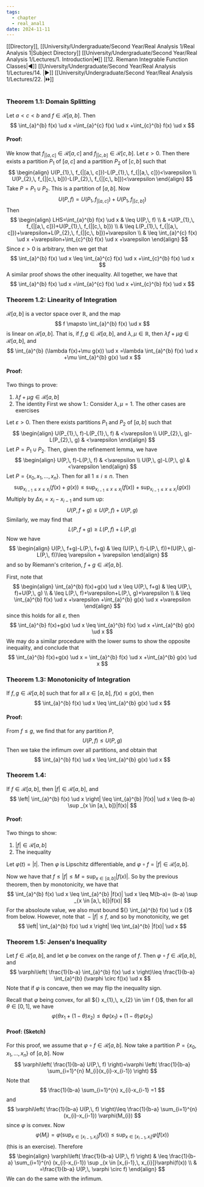 ```yaml
---
tags:
  - chapter
  - real_anal1
date: 2024-11-11
---
```

[[Directory]], [[University/Undergraduate/Second Year/Real Analysis 1/Real Analysis 1|Subject Directory]]
[[University/Undergraduate/Second Year/Real Analysis 1/Lectures/1. Introduction|🞀🞀]] [[12. Riemann Integrable Function Classes|◀]] [[University/Undergraduate/Second Year/Real Analysis 1/Lectures/14. |▶]] [[University/Undergraduate/Second Year/Real Analysis 1/Lectures/22. |🞂🞂]]
# 
## 
### Theorem 1.1: Domain Splitting
Let ${} a<c<b {}$ and ${} f \in \mathcal{R}[a,\, b] {}$. Then
$$
\int_{a}^{b} f(x) \ud x =\int_{a}^{c} f(x) \ud x +\int_{c}^{b} f(x) \ud x 
$$
#### Proof:
We know that ${} f_{|[a,\, c]} \in \mathcal{R}[a,\, c] {}$ and ${} f_{|[c,\, b]} \in \mathcal{R}[c,\, b] {}$. Let $\varepsilon>0 {}$. Then there exists a partition $P_{1}$ of ${} [a,\, c] {}$ and a partition $P_{2}$ of ${} [c,\, b] {}$ such that
$$
\begin{align}
 U(P_{1},\, f_{|[a,\, c]})-L(P_{1},\, f_{|[a,\, c]})<\varepsilon \\
U(P_{2},\, f_{|[c,\, b]})-L(P_{2},\, f_{|[c,\, b]})<\varepsilon
\end{align}
$$
Take ${} P=P_{1} \cup P_{2} {}$. This is a partition of ${} [a,\, b] {}$. Now
$$
U(P,\, f)=U(P_{1},\, f_{|[a,\, c]})+U(P_{1},\, f_{|[c,\, b]})
$$
Then 
$$
\begin{align}
 LHS=\int_{a}^{b} f(x) \ud x &  \leq U(P,\, f) \\
 & =U(P_{1},\, f_{|[a,\, c]})+U(P_{1},\, f_{|[c,\, b]})   \\
 & \leq L(P_{1},\, f_{|[a,\, c]})+\varepsilon+L(P_{2},\, f_{|[c,\, b]})+\varepsilon \\
 & \leq  \int_{a}^{c} f(x) \ud x +\varepsilon+\int_{c}^{b} f(x) \ud x +\varepsilon 
 \end{align}
$$
Since $\varepsilon>0 {}$ is arbitrary, then we get that
$$
\int_{a}^{b} f(x) \ud x \leq  \int_{a}^{c} f(x) \ud x +\int_{c}^{b} f(x) \ud x 
$$
A similar proof shows the other inequality. All together, we have that
$$
\int_{a}^{b} f(x) \ud x =\int_{a}^{c} f(x) \ud x +\int_{c}^{b} f(x) \ud x 
$$
### Theorem 1.2: Linearity of Integration
${} \mathcal{R}[a,\, b] {}$ is a vector space over $\mathbb{R} {}$, and the map 
$$
f \mapsto \int_{a}^{b} f(x) \ud x 
$$
is linear on ${} \mathcal{R}[a,\, b] {}$. That is, if ${} f,\, g \in \mathcal{R}[a,\, b] {}$, and ${} \lambda,\, \mu \in  \mathbb{R} {}$, then ${} \lambda f+\mu g \in \mathcal{R}[a,\, b] {}$, and
$$
\int_{a}^{b} (\lambda f(x)+\mu g(x)) \ud x =\lambda \int_{a}^{b} f(x) \ud x +\mu \int_{a}^{b} g(x) \ud x 
$$
#### Proof:
Two things to prove:
1. ${} \lambda f+\mu g \in \mathcal{R}[a,\, b] {}$
2. The identity
First we show 1.:
Consider ${} \lambda,\, \mu =1$. The other cases are exercises

Let $\varepsilon>0 {}$. Then there exists partitions $P_{1} {}$ and $P_{2} {}$ of ${} [a,\, b] {}$ such that
$$
\begin{align}
U(P_{1},\, f)-L(P_{1},\, f) & <\varepsilon \\
U(P_{2},\, g)-L(P_{2},\, g) & <\varepsilon
\end{align}
$$
Let ${} P=P_{1} \cup  P_{2} {}$. Then, given the refinement lemma, we have 
$$
\begin{align}
U(P,\, f)-L(P,\, f) & <\varepsilon \\
U(P,\, g)-L(P,\, g) & <\varepsilon
\end{align}
$$
Let ${} P=\{ x_{0},\, x_{1},\,\dots,\,x_{n} \} {}$. Then for all $1\leq i\leq n {}$. Then 
$$
\sup _{x_{i-1}\leq x\leq x_{i}}(f(x)+g(x))\leq \sup _{x_{i-1}\leq x\leq x_{i}}(f(x))+\sup _{x_{i-1}\leq x\leq x_{i}}(g(x))
$$
Multiply by ${} \Delta x_{i}=x_{i}-x_{i-1} {}$ and sum up:
$$
U(P,\, f+g)\leq U(P,\, f)+U(P,\, g)
$$
Similarly, we may find that 
$$
L(P,\, f+g)\geq L(P,\, f)+L(P,\, g)
$$
Now we have
$$
\begin{align}
 U(P,\, f+g)-L(P,\, f+g)  & \leq (U(P,\, f)-L(P,\, f))+(U(P,\, g)-L(P,\, f))\leq \varepsilon + \varepsilon 
 \end{align}
$$
and so by Riemann's criterion, ${} f+g \in \mathcal{R}[a,\, b] {}$. 

First, note that
$$
\begin{align}
 \int_{a}^{b} f(x)+g(x)  \ud x \leq U(P,\, f+g) & \leq U(P,\, f)+U(P,\, g)   \\
 & \leq L(P,\, f)+\varepsilon+L(P,\, g)+\varepsilon  \\
 & \leq \int_{a}^{b} f(x) \ud x +\varepsilon +\int_{a}^{b} g(x) \ud x +\varepsilon
 \end{align}
$$
since this holds for all $\varepsilon$, then 
$$
\int_{a}^{b} f(x)+g(x)  \ud x \leq \int_{a}^{b} f(x) \ud x +\int_{a}^{b} g(x) \ud x 
$$
We may do a similar procedure with the lower sums to show the opposite inequality, and conclude that
$$
\int_{a}^{b} f(x)+g(x)  \ud x = \int_{a}^{b} f(x) \ud x +\int_{a}^{b} g(x) \ud x 
$$
### Theorem 1.3: Monotonicity of Integration
If ${} f,\, g \in \mathcal{R}[a,\, b] {}$ such that for all ${} x \in [a,\, b] {}$, ${} f(x)\leq g(x) {}$, then
$$
\int_{a}^{b} f(x) \ud x \leq  \int_{a}^{b} g(x) \ud x 
$$
#### Proof:
From $f\leq g$, we find that for any partition $P$, 
$$
U(P,\, f)\leq U(P,\, g)
$$
Then we take the infimum over all partitions, and obtain that
$$
\int_{a}^{b} f(x) \ud x \leq \int_{a}^{b} g(x) \ud x 
$$
### Theorem 1.4: 
If ${} f \in \mathcal{R}[a,\, b] {}$, then ${} |f| \in \mathcal{R}[a,\, b] {}$, and
$$
\left| \int_{a}^{b} f(x) \ud x  \right| \leq  \int_{a}^{b} |f(x)| \ud x \leq (b-a) \sup _{x \in [a,\, b]}|f(x)|
$$
#### Proof:
Two things to show:
1. ${} |f| \in \mathcal{R}[a,\, b] {}$
2. The inequality

Let ${} \varphi(t)=|t| {}$. Then $\varphi {}$ is Lipschitz differentiable, and ${} \varphi \circ  f =|f| \in \mathcal{R}[a,\, b] {}$. 

Now we have that ${} f \leq |f|\leq M=\sup _{x \in [a,\, b]}|f(x)| {}$. So by the previous theorem, then by monotonicity, we have that
$$
\int_{a}^{b} f(x)  \ud x \leq  \int_{a}^{b} |f(x)| \ud x \leq  M(b-a)=  (b-a) \sup _{x \in [a,\, b]}|f(x)|
$$
For the absoloute value, we also must bound ${} \int_{a}^{b} f(x) \ud x  {}$ from below. However, note that ${} -|f|\leq f {}$, and so by monotonicity, we get
$$
\left| \int_{a}^{b} f(x) \ud x  \right| \leq  \int_{a}^{b} |f(x)| \ud x 
$$
### Theorem 1.5: Jensen's Inequality
Let ${} f \in \mathcal{R}[a,\, b] {}$, and let $\varphi$ be convex on the range of $f$. Then ${} \varphi \circ  f  \in \mathcal{R}[a,\, b] {}$, and
$$
\varphi\left( \frac{1}{b-a} \int_{a}^{b} f(x) \ud x  \right)\leq \frac{1}{b-a} \int_{a}^{b} (\varphi \circ f()x) \ud x 
$$
Note that if $\varphi$ is concave, then we may flip the inequality sign. 

Recall that $\varphi$ being convex, for all ${} x_{1},\, x_{2} \in \im f {}$, then for all ${} \theta \in [0,\, 1] {}$, we have
$$
\varphi(\theta x_{1}+(1-\theta)x_{2})\leq \theta \varphi(x_{1})+(1-\theta)\varphi(x_{2})
$$
#### Proof: (Sketch)
For this proof, we assume that ${} \varphi \circ  f \in \mathcal{R}[a,\, b] {}$. Now take a partition ${} P=\{ x_{0},\, x_{1},\,\dots,\,x_{n} \} {}$ of ${} [a,\, b] {}$. 
Now
$$
\varphi\left( \frac{1}{b-a} U(P,\, f) \right)=\varphi \left( \frac{1}{b-a} \sum_{i=1}^{n} M_{i}(x_{i}-x_{i-1}) \right)
$$
Note that 
$$
\frac{1}{b-a} \sum_{i=1}^{n} x_{i}-x_{i-1} =1
$$
and 
$$
\varphi\left( \frac{1}{b-a} U(P,\, f) \right)\leq  \frac{1}{b-a} \sum_{i=1}^{n}  (x_{i}-x_{i-1}) \varphi(M_{i})
$$
since $\varphi {}$ is convex. Now
$$
\varphi(M_{i})=\varphi\left(\sup _{x \in [x_{i-1},\, x_{i}]}f(x)\right)\leq  \sup _{x \in [x_{i-1},\, x_{i}]}\varphi(f(x))
$$
(this is an exercise). Therefore
$$
\begin{align}
 \varphi\left( \frac{1}{b-a} U(P,\, f) \right) & \leq  \frac{1}{b-a} \sum_{i=1}^{n}  (x_{i}-x_{i-1}) \sup _{x \in [x_{i-1},\, x_{i}]}\varphi(f(x))   \\
 & =\frac{1}{b-a} U(P,\, \varphi \circ  f)
 \end{align}
$$
We can do the same with the infimum.

